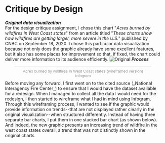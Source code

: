 # Critique by Design
_**Original data visualization**_<br/>
For the design critique assignment, I chose this chart "_Acres burned by wildfires in West Coast states_" from an article titled "_These charts show how wildfires are getting larger, more severe in the U.S._" published by CNBC on September 18, 2020. I chose this particular data visualization because not only does the graphic already have some excellent features, but it also has some places for improvement so that, if fixed, the chart could deliver more information to its audience efficiently.
![Original](https://image.cnbcfm.com/api/v1/image/106708043-1600433193697-20200917_california_oregon_washington_acres_by_year-01.png?v=1600433198&w=1910)
_**Process**_<br/>
<div class="infogram-embed" data-id="ed7a5000-9e2c-4c5c-98a8-f01e08ddeae2" data-type="interactive" data-title="Acres burned by wildfires in West Coast states (wireframed version)"></div><script>!function(e,i,n,s){var t="InfogramEmbeds",d=e.getElementsByTagName("script")[0];if(window[t]&&window[t].initialized)window[t].process&&window[t].process();else if(!e.getElementById(n)){var o=e.createElement("script");o.async=1,o.id=n,o.src="https://e.infogram.com/js/dist/embed-loader-min.js",d.parentNode.insertBefore(o,d)}}(document,0,"infogram-async");</script><div style="padding:8px 0;font-family:Arial!important;font-size:13px!important;line-height:15px!important;text-align:center;border-top:1px solid #dadada;margin:0 30px"><a href="https://infogram.com/ed7a5000-9e2c-4c5c-98a8-f01e08ddeae2" style="color:#989898!important;text-decoration:none!important;" target="_blank">Acres burned by wildfires in West Coast states (wireframed version)</a><br><a href="https://infogram.com" style="color:#989898!important;text-decoration:none!important;" target="_blank" rel="nofollow">Infogram</a></div>
Before moving any forward, I first went on to the cited source (_National Interagency Fire Center_) to ensure that I would have the dataset available for a redesign. When I managed to collect all the data I would need for the redesign, I then started to wireframe what I had in mind using Infogram. Through this wireframing process, I wanted to see if the graphic would provide information on trends--that are not displayed rather clearly in the original visualization--when structured differently. Instead of having three separate bar charts, I put them in one stacked bar chart (as shown below). And indeed, the new graphic presents an increasing trend of wildfire in the west coast states overall, a trend that was not distinctly shown in the original charts.
